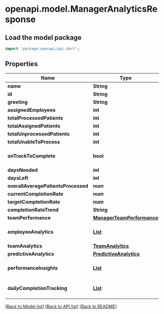 # openapi.model.ManagerAnalyticsResponse

## Load the model package
```dart
import 'package:openapi/api.dart';
```

## Properties
Name | Type | Description | Notes
------------ | ------------- | ------------- | -------------
**name** | **String** |  | 
**id** | **String** |  | 
**greeting** | **String** |  | 
**assignedEmployees** | **int** |  | 
**totalProcessedPatients** | **int** |  | 
**totalAssignedPatients** | **int** |  | 
**totalUnprocessedPatients** | **int** |  | 
**totalUnableToProcess** | **int** |  | 
**onTrackToComplete** | **bool** |  | [optional] [default to false]
**daysNeeded** | **int** |  | 
**daysLeft** | **int** |  | 
**overallAveragePatientsProcessed** | **num** |  | 
**currentCompletionRate** | **num** |  | 
**targetCompletionRate** | **num** |  | 
**completionRateTrend** | **String** |  | 
**teamPerformance** | [**ManagerTeamPerformance**](ManagerTeamPerformance.md) |  | [optional] 
**employeeAnalytics** | [**List<EmployeePerformanceAnalytics>**](EmployeePerformanceAnalytics.md) |  | [default to const []]
**teamAnalytics** | [**TeamAnalytics**](TeamAnalytics.md) |  | 
**predictiveAnalytics** | [**PredictiveAnalytics**](PredictiveAnalytics.md) |  | 
**performanceInsights** | [**List<AppSchemasManagerAnalyticsPerformanceInsight>**](AppSchemasManagerAnalyticsPerformanceInsight.md) |  | [default to const []]
**dailyCompletionTracking** | [**List<DailyCompletionRate>**](DailyCompletionRate.md) |  | [default to const []]

[[Back to Model list]](../README.md#documentation-for-models) [[Back to API list]](../README.md#documentation-for-api-endpoints) [[Back to README]](../README.md)


